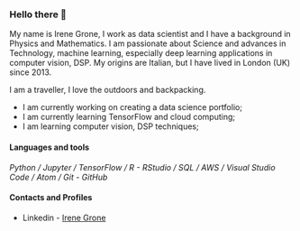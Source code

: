 ### Hello there 👋

<p>My name is Irene Grone, I work as data scientist and I have a background in Physics and Mathematics. I am passionate about Science and advances in Technology, machine learning, especially deep learning applications in computer vision, DSP. My origins are Italian, but I have lived in London (UK) since 2013.</p>

<p>I am a traveller, I love the outdoors and backpacking.</p>

- I am currently working on creating a data science portfolio;
- I am currently learning TensorFlow and cloud computing;
- I am learning computer vision, DSP techniques;

#### Languages and tools

*Python / Jupyter / TensorFlow / R - RStudio / SQL / AWS / Visual Studio Code / Atom / Git - GitHub*

#### Contacts and Profiles

* Linkedin - [Irene Grone](https://www.linkedin.com/in/irenegrone)
